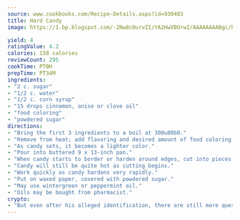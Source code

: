 ```yaml
---
source: www.cookbooks.com/Recipe-Details.aspx?id=930403
title: Hard Candy
image: https://1.bp.blogspot.com/-2Nw8c0urvZI/YA2HwVBOrwI/AAAAAAAABgc/hcoCuYbLRGghREWYfHLERS8jzKEXzVPXwCLcBGAsYHQ/s154/14.png

yield: 4
ratingValue: 4.2
calories: 158 calories
reviewCount: 295
cookTime: PT0H
prepTime: PT34M
ingredients:
- "2 c. sugar"
- "1/2 c. water"
- "1/2 c. corn syrup"
- "15 drops cinnamon, anise or clove oil"
- "food coloring"
- "powdered sugar"
directions:
- "Bring the first 3 ingredients to a boil at 300u00b0."
- "Remove from heat; add flavoring and desired amount of food coloring."
- "As candy sets, it becomes a lighter color."
- "Pour into buttered 9 x 13-inch pan."
- "When candy starts to border or harden around edges, cut into pieces with scissors."
- "Candy will still be quite hot as cutting begins."
- "Work quickly as candy hardens very rapidly."
- "Put on waxed paper, covered with powdered sugar."
- "May use wintergreen or peppermint oil."
- "Oils may be bought from pharmacist."
crypto:
- "But even after his alleged identification, there are still more questions than answers about the enigmatic creator of Bitcoin."
---
```

